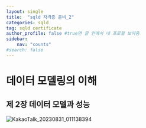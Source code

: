 ```yaml
---
layout: single
title:  "sqld 자격증 준비_2"
categories: sqld
tag: sqld certificate
author_profile: false #true면 글 안에서 내 프로필 보여줌
sidebar:
    nav: "counts"
#search: false
---
```


# 데이터 모델링의 이해

## 제 2장 데이터 모델과 성능

![KakaoTalk_20230831_011138394](https://github.com/jwjungwoo/jwjungwoo.github.io/assets/140131247/51c4c5af-8aea-4dc9-b88c-4bf2c7c89dd5)
